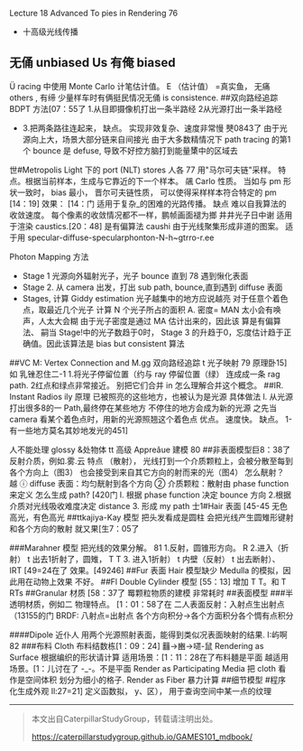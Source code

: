 
Lecture 18
Advanced To pies in Rendering 76
+ 十高级光线传播
## 无俑 unbiased Us 有俺 biased
Ü racing 中使用 Monte Carlo 计笔估计值。
E （估计值） =真实鱼， 无痛
others , 有缔
少量样车时有俩挺民情况无俑 is consistence.
##双向路经追踪 BDPT
方法[07：55了
1.从目即摄像机打出一条半路经
2从光源打出一条半路经
- 3.把两条路往连起来，
缺点。
实现非效复杂、速度非常慢
僰0843了
由于光源向上大，场景大部分链来自间接光
由于大多数精情况下 path tracing 的第1个 bounce 是 defuse,
导致不好控方脑打到能量橥中的区域去

世#Metropolis Light 下的 port (NLT)
stores
人各 77
用"马尔可夫链"采样。
特点。根据当前样本，生成与它靠近的下一个样本。
飊 Carlo 性质。
当如与 pm 形状一致时， bias 最小，
晋尔可夫链性质，
可以使得采样样本符合特定的 pm
[14：19]
效果：
[14：门
适用于复杂_的困难的光路传播。
缺点
难以自我算法的收敛速度。
每个像素的收敛情况都不一样，鹏帧画面褪为𢲲
井井光子日中谢
适用于渲染 caustics.[20：48]
是有偏算法
caushi 由于光线聚集形成非道的图案。
适于用 specular-diffuse-specular­phonton-N-h~gtrro-r.ee

Photon Mapping 方法
- Stage 1
光源向外辐射光子，光子 bounce 直到 78
遇到愀化表面
- Stage 2.
从 camera 出发，打出 sub path, bounce,直到遇­到 diffuse 表面
- Stages,
计算 Giddy estimation
光子越集中的地方应说越亮
对于任意个着色点，取最近几个光子
计算 N 个光子所占的面积 A.
密度= MA­N 太小会有唤声，人太大会糊
由于光子密度是通过 MA 估计出来的，因此该
算是有偏算法、
嗣当 Stage!中的光子数趋于0时， Stage 3
的升趋于0，忘度估计趋于正确值。因此该算法是
bias but consistent 算法

##VC M: Vertex Connection and M.gg
双向路经追踪 t 光子映射 79
原理卧15]
如 乳锉忍住二-1
1.将光子停留位置（约与 ray 停留位置（绿）
连成成一条 rag path.
2红点和绿点非常接近。
别把它们合并
in 怎么理解合并这个概念。
##IR. Instant Radios ily
原理
已被照亮的这些地方，也被认为是光源
具体做法
l. 从光源打出很多8的一 Path,最终停在某些地方
不停住的地方会成为新的光源
之先当 camera 看某个着色点时，用新的光源照翘这­个着色点
优点。
速度快。
缺点。
1-有一些地方莫名其妙地发光的451]

人不能处理 glossy &处物体
tt 高级 Appreǎue 建模 80
##非表面模型巨8：38了
反射介质，例如.雾.云
特点 （散射），
光线打到一个介质颗粒上，会被分散至每到各个方向上（图3）
也会接受到来自其它方向的射而来的光（图4）
怎么靗射？ 越
ⓘ diffuse 表面：均匀靗射到各个方向
② 介质颗粒：散射由 phase function 来定义
怎么生成 path? [420门
l. 根据 phase function 决定 bounce 方向
2.根据介质对光线吸收难度决定 distance
3. 形成 my path
士1#Hair 表面
[45-45
无色高光，有色高光
##ttkajiya-Kay 模型
把头发看成是圆柱
会把光线产生圆雉形键射
和各个方向的散射
就又果[生7：05了

###Marahner 模型
把光线的效果分解。 81
1.反射，圆锥形方向。 R
2.进入（折射） t 出去1折射了，圆雉， T T
3. 进入1折射） t 内壁（反射） t 出去断射）、 IRT
[49=24在了
效果。[49246]
##Fur 表面
Hair 模型缺少 Medulla 的模拟，因此用在动物上效果
不好。
##Fl Double Cylinder 模型
[55：13]
增加 T T。和 T RTs
##Granular 材质
[58：37了 䍙颗粒物质的建模
非常耗时
##表面模型
###半透明材质，例如二
物理特点。 [1：01：58了在
二人表面反射：入射点生出射点 （13155的门
BRDF: 八射点=出射点
各个方向积分→各个方面积分各个惆有点积分

####Dipole 近仆人
用两个光源照射表面，能得到类似况表面映射的结果.
I:屿啊 82
###布料 Cloth
布料结数栋[1：09：24]
䨻→豳→嚃-鼠
Rendering as Surface
根据编织的形状请计算
适用场景：[1：11：28在了布料麺是平面
越适用场景。[1：儿讨在了 -_-。不是平面
Render as Participating Media
把 cloth 看作是空间体积
划分为细小的格子.
Render as Fiber
暴力计算
##细节模型
#程序化生成外观 Il:27=21]
定义函数拟， y、区），
用于查询空间中某一点的纹理






------------------------------

> 本文出自CaterpillarStudyGroup，转载请注明出处。
>
> https://caterpillarstudygroup.github.io/GAMES101_mdbook/